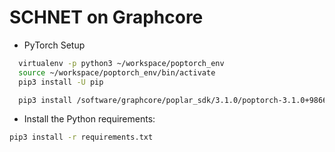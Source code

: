 # SCHNET on Graphcore


* PyTorch Setup
```bash
  virtualenv -p python3 ~/workspace/poptorch_env
  source ~/workspace/poptorch_env/bin/activate
  pip3 install -U pip

  pip3 install /software/graphcore/poplar_sdk/3.1.0/poptorch-3.1.0+98660_0a383de63f_ubuntu_20_04-cp38-cp38-linux_x86_64.whl 
```

* Install the Python requirements:
```bash
pip3 install -r requirements.txt
```

